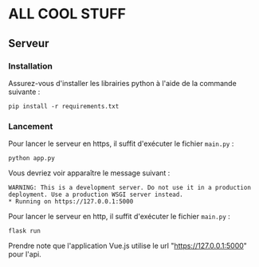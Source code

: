 # ALL COOL STUFF
## Serveur

### Installation

Assurez-vous d'installer les librairies python à l'aide de la commande suivante :

    pip install -r requirements.txt

### Lancement

Pour lancer le serveur en https, il suffit d'exécuter le fichier `main.py` :

    python app.py

Vous devriez voir apparaître le message suivant :

    WARNING: This is a development server. Do not use it in a production deployment. Use a production WSGI server instead.
    * Running on https://127.0.0.1:5000

Pour lancer le serveur en http, il suffit d'exécuter le fichier `main.py` :

    flask run

Prendre note que l'application Vue.js utilise le url "https://127.0.0.1:5000" pour l'api.